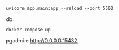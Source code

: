 `uvicorn app.main:app --reload --port 5500`

db:

`docker compose up`


pgadmin: http://0.0.0.0:15432
